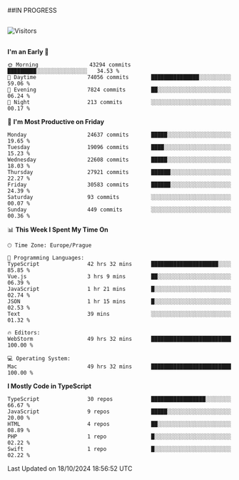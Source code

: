##IN PROGRESS
##
![Visitors](https://komarev.com/ghpvc/?username=petrbui&style=for-the-badge&label=Visitors+👀)



##
<!--
[![My GitHub stats](https://github-readme-stats.vercel.app/api?username=petrbui&theme=github_dark)](https://github.com/anuraghazra/github-readme-stats)

[![My wakatime stats](https://github-readme-stats.vercel.app/api/wakatime?username=petrbui&theme=github_dark)](https://github.com/anuraghazra/github-readme-stats)
-->
<!--START_SECTION:waka-->
**I'm an Early 🐤** 

```text
🌞 Morning                43294 commits       █████████░░░░░░░░░░░░░░░░   34.53 % 
🌆 Daytime                74056 commits       ███████████████░░░░░░░░░░   59.06 % 
🌃 Evening                7824 commits        ██░░░░░░░░░░░░░░░░░░░░░░░   06.24 % 
🌙 Night                  213 commits         ░░░░░░░░░░░░░░░░░░░░░░░░░   00.17 % 
```
📅 **I'm Most Productive on Friday** 

```text
Monday                   24637 commits       █████░░░░░░░░░░░░░░░░░░░░   19.65 % 
Tuesday                  19096 commits       ████░░░░░░░░░░░░░░░░░░░░░   15.23 % 
Wednesday                22608 commits       █████░░░░░░░░░░░░░░░░░░░░   18.03 % 
Thursday                 27921 commits       ██████░░░░░░░░░░░░░░░░░░░   22.27 % 
Friday                   30583 commits       ██████░░░░░░░░░░░░░░░░░░░   24.39 % 
Saturday                 93 commits          ░░░░░░░░░░░░░░░░░░░░░░░░░   00.07 % 
Sunday                   449 commits         ░░░░░░░░░░░░░░░░░░░░░░░░░   00.36 % 
```


📊 **This Week I Spent My Time On** 

```text
🕑︎ Time Zone: Europe/Prague

💬 Programming Languages: 
TypeScript               42 hrs 32 mins      █████████████████████░░░░   85.85 % 
Vue.js                   3 hrs 9 mins        ██░░░░░░░░░░░░░░░░░░░░░░░   06.39 % 
JavaScript               1 hr 21 mins        █░░░░░░░░░░░░░░░░░░░░░░░░   02.74 % 
JSON                     1 hr 15 mins        █░░░░░░░░░░░░░░░░░░░░░░░░   02.53 % 
Text                     39 mins             ░░░░░░░░░░░░░░░░░░░░░░░░░   01.32 % 

🔥 Editors: 
WebStorm                 49 hrs 32 mins      █████████████████████████   100.00 % 

💻 Operating System: 
Mac                      49 hrs 32 mins      █████████████████████████   100.00 % 
```

**I Mostly Code in TypeScript** 

```text
TypeScript               30 repos            █████████████████░░░░░░░░   66.67 % 
JavaScript               9 repos             █████░░░░░░░░░░░░░░░░░░░░   20.00 % 
HTML                     4 repos             ██░░░░░░░░░░░░░░░░░░░░░░░   08.89 % 
PHP                      1 repo              █░░░░░░░░░░░░░░░░░░░░░░░░   02.22 % 
Swift                    1 repo              █░░░░░░░░░░░░░░░░░░░░░░░░   02.22 % 
```




 Last Updated on 18/10/2024 18:56:52 UTC
<!--END_SECTION:waka-->
